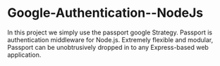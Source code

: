 # Google-Authentication--NodeJs
In this project we simply use the passport google Strategy. Passport is authentication middleware for Node.js. Extremely flexible and modular, Passport can be unobtrusively dropped in to any Express-based web application.

